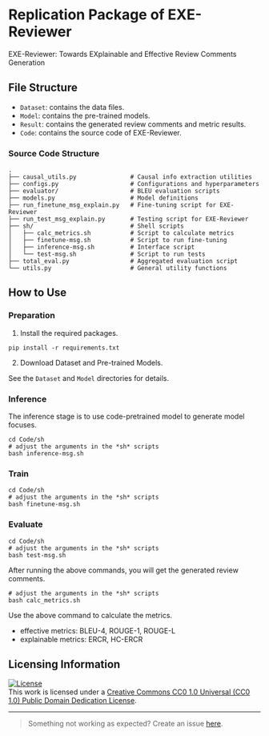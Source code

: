 # Replication Package of EXE-Reviewer

EXE-Reviewer: Towards EXplainable and Effective Review Comments Generation

## File Structure

- `Dataset`: contains the data files.
- `Model`: contains the pre-trained models.
- `Result`: contains the generated review comments and metric results.
- `Code`: contains the source code of EXE-Reviewer.

### Source Code Structure

```text
.
├── causal_utils.py               # Causal info extraction utilities
├── configs.py                    # Configurations and hyperparameters
├── evaluator/                    # BLEU evaluation scripts
├── models.py                     # Model definitions
├── run_finetune_msg_explain.py   # Fine-tuning script for EXE-Reviewer
├── run_test_msg_explain.py       # Testing script for EXE-Reviewer
├── sh/                           # Shell scripts
│   ├── calc_metrics.sh           # Script to calculate metrics
│   ├── finetune-msg.sh           # Script to run fine-tuning
│   ├── inference-msg.sh          # Interface script
│   └── test-msg.sh               # Script to run tests
├── total_eval.py                 # Aggregated evaluation script
└── utils.py                      # General utility functions

```

## How to Use

### Preparation

1. Install the required packages.

```shell
pip install -r requirements.txt
```

2. Download Dataset and Pre-trained Models.

See the `Dataset` and `Model` directories for details.

### Inference

The inference stage is to use code-pretrained model to generate model focuses.

```shell
cd Code/sh
# adjust the arguments in the *sh* scripts
bash inference-msg.sh
```

### Train

```shell
cd Code/sh
# adjust the arguments in the *sh* scripts
bash finetune-msg.sh
```

### Evaluate

```shell
cd Code/sh
# adjust the arguments in the *sh* scripts
bash test-msg.sh
```

After running the above commands, you will get the generated review comments.
```shell
# adjust the arguments in the *sh* scripts
bash calc_metrics.sh
```
Use the above command to calculate the metrics.
- effective metrics: BLEU-4, ROUGE-1, ROUGE-L
- explainable metrics: ERCR, HC-ERCR

## Licensing Information

[![License](https://i.creativecommons.org/l/by-nc-sa/1.0/88x31.png)](https://creativecommons.org/publicdomain/zero/1.0/)
<br/>
This work is licensed under a [Creative Commons CC0 1.0 Universal (CC0 1.0)
Public Domain Dedication License](https://creativecommons.org/publicdomain/zero/1.0/).

---

> Something not working as expected? Create an issue [here](https://github.com/PrettyMagnolia/EXE-Reviewer/issues).
